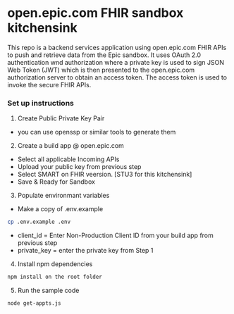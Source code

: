 # open.epic.com FHIR sandbox kitchensink

This repo is a backend services application using open.epic.com FHIR APIs to push and retrieve data from the Epic sandbox. It uses OAuth 2.0 authentication wnd authorization where a private key is used to sign JSON Web Token (JWT) which is then presented to the open.epic.com authorization server to obtain an access token. The access token is used to invoke the secure FHIR APIs.

### Set up instructions
1. Create Public Private Key Pair
* you can use openssp or similar tools to generate them

2. Create a build app @ open.epic.com
* Select all applicable Incoming APIs
* Upload your public key from previous step
* Select SMART on FHIR veersion. [STU3 for this kitchensink]
* Save & Ready for Sandbox

3. Populate environmant variables 
* Make a copy of .env.example 
```bash
cp .env.example .env
```
* client_id = Enter Non-Production Client ID from your build app from previous step
* private_key = enter the private key from Step 1

4. Install npm dependencies

```bash
npm install on the root folder
```

5. Run the sample code

```bash
node get-appts.js
```
